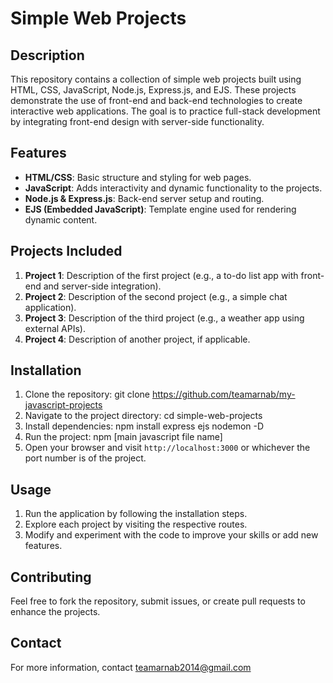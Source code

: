 # Simple Web Projects

## Description
This repository contains a collection of simple web projects built using HTML, CSS, JavaScript, Node.js, Express.js, and EJS. These projects demonstrate the use of front-end and back-end technologies to create interactive web applications. The goal is to practice full-stack development by integrating front-end design with server-side functionality.

## Features
- **HTML/CSS**: Basic structure and styling for web pages.
- **JavaScript**: Adds interactivity and dynamic functionality to the projects.
- **Node.js & Express.js**: Back-end server setup and routing.
- **EJS (Embedded JavaScript)**: Template engine used for rendering dynamic content.

## Projects Included
1. **Project 1**: Description of the first project (e.g., a to-do list app with front-end and server-side integration).
2. **Project 2**: Description of the second project (e.g., a simple chat application).
3. **Project 3**: Description of the third project (e.g., a weather app using external APIs).
4. **Project 4**: Description of another project, if applicable.

## Installation

1. Clone the repository: git clone https://github.com/teamarnab/my-javascript-projects
2. Navigate to the project directory: cd simple-web-projects
3. Install dependencies: npm install express ejs nodemon -D
4. Run the project: npm [main javascript file name]
5. Open your browser and visit `http://localhost:3000` or whichever the port number is of the project.

## Usage
1. Run the application by following the installation steps.
2. Explore each project by visiting the respective routes.
3. Modify and experiment with the code to improve your skills or add new features.

## Contributing
Feel free to fork the repository, submit issues, or create pull requests to enhance the projects.

## Contact
For more information, contact teamarnab2014@gmail.com
